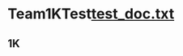 # Team1KTest[test_doc.txt](https://github.com/Wikkeyii0707/Team1KTest/files/14237834/test_doc.txt)

## 1K
